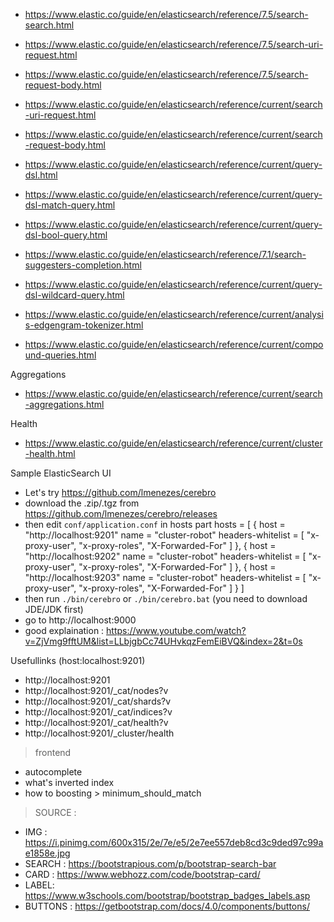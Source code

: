
<!-- 
    
    - [Search by URI](https://www.elastic.co/guide/en/elasticsearch/reference/7.5/search-uri-request.html)
    - [Search by Body](https://www.elastic.co/guide/en/elasticsearch/reference/7.5/search-request-body.html)
    - [Search in 1 or more index](https://www.elastic.co/guide/en/elasticsearch/reference/7.5/search-search.html#search-search-api-example)
    - [How to Explain](https://www.elastic.co/guide/en/elasticsearch/reference/7.5/search-request-body.html#request-body-search-explain)
    - [How to Offset](https://www.elastic.co/guide/en/elasticsearch/reference/7.5/search-request-body.html#request-body-search-from-size)
    - [How to Sort](https://www.elastic.co/guide/en/elasticsearch/reference/7.5/search-request-body.html#request-body-search-sort)
    - [How to Get Mapping](https://www.elastic.co/guide/en/elasticsearch/reference/7.5/indices-get-mapping.html)
    - [Data Types](https://www.elastic.co/guide/en/elasticsearch/reference/current/mapping-types.html)
    - [Date Format](https://www.elastic.co/guide/en/elasticsearch/reference/current/mapping-date-format.html)
 -->

- https://www.elastic.co/guide/en/elasticsearch/reference/7.5/search-search.html
- https://www.elastic.co/guide/en/elasticsearch/reference/7.5/search-uri-request.html
- https://www.elastic.co/guide/en/elasticsearch/reference/7.5/search-request-body.html

- https://www.elastic.co/guide/en/elasticsearch/reference/current/search-uri-request.html
- https://www.elastic.co/guide/en/elasticsearch/reference/current/search-request-body.html

- https://www.elastic.co/guide/en/elasticsearch/reference/current/query-dsl.html
- https://www.elastic.co/guide/en/elasticsearch/reference/current/query-dsl-match-query.html
- https://www.elastic.co/guide/en/elasticsearch/reference/current/query-dsl-bool-query.html
- https://www.elastic.co/guide/en/elasticsearch/reference/7.1/search-suggesters-completion.html
- https://www.elastic.co/guide/en/elasticsearch/reference/current/query-dsl-wildcard-query.html
- https://www.elastic.co/guide/en/elasticsearch/reference/current/analysis-edgengram-tokenizer.html
- https://www.elastic.co/guide/en/elasticsearch/reference/current/compound-queries.html

Aggregations
- https://www.elastic.co/guide/en/elasticsearch/reference/current/search-aggregations.html

Health
- https://www.elastic.co/guide/en/elasticsearch/reference/current/cluster-health.html

Sample ElasticSearch UI
- Let's try https://github.com/lmenezes/cerebro
- download the .zip/.tgz from https://github.com/lmenezes/cerebro/releases
- then edit `conf/application.conf` in hosts part
hosts = [
  {
   host = "http://localhost:9201"
   name = "cluster-robot"
   headers-whitelist = [ "x-proxy-user", "x-proxy-roles", "X-Forwarded-For" ]
  },
  {
   host = "http://localhost:9202"
   name = "cluster-robot"
   headers-whitelist = [ "x-proxy-user", "x-proxy-roles", "X-Forwarded-For" ]
  },
  {
   host = "http://localhost:9203"
   name = "cluster-robot"
   headers-whitelist = [ "x-proxy-user", "x-proxy-roles", "X-Forwarded-For" ]
  }
]
- then run `./bin/cerebro` or `./bin/cerebro.bat` (you need to download JDE/JDK first)
- go to http://localhost:9000
- good explaination : https://www.youtube.com/watch?v=ZjVmg9fftUM&list=LLbjgbCc74UHvkqzFemEiBVQ&index=2&t=0s

Usefullinks (host:localhost:9201)
- http://localhost:9201
- http://localhost:9201/_cat/nodes?v
- http://localhost:9201/_cat/shards?v
- http://localhost:9201/_cat/indices?v
- http://localhost:9201/_cat/health?v
- http://localhost:9201/_cluster/health

> frontend
- autocomplete
- what's inverted index
- how to boosting > minimum_should_match

> SOURCE : 
-   IMG : https://i.pinimg.com/600x315/2e/7e/e5/2e7ee557deb8cd3c9ded97c99ae1858e.jpg
-   SEARCH : https://bootstrapious.com/p/bootstrap-search-bar
-   CARD : https://www.webhozz.com/code/bootstrap-card/
-   LABEL: https://www.w3schools.com/bootstrap/bootstrap_badges_labels.asp
-   BUTTONS : https://getbootstrap.com/docs/4.0/components/buttons/

